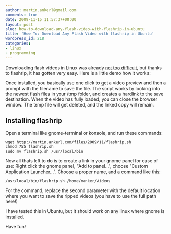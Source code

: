 ```yaml
---
author: martin.ankerl@gmail.com
comments: true
date: 2009-11-15 11:57:37+00:00
layout: post
slug: how-to-download-any-flash-video-with-flashrip-in-ubuntu
title: 'How To: Download Any Flash Video with flashrip in Ubuntu'
wordpress_id: 218
categories:
- linux
- programming
---
```


Downloading flash videos in Linux was already [not too difficult](http://www.youtube.com/watch?v=vxBGr2T1Ueo), but thanks to flashrip, it has gotten very easy. Here is a little demo how it works:






Once installed, you basically use one click to get a video preview and then a prompt with the filename to save the file. The script works by looking into the newest flash files in your /tmp folder, and creates a hardlink to the save destination. When the video has fully loaded, you can close the browser window. The temp file will get deleted, and the linked copy will remain.



## Installing flashrip


Open a terminal like gnome-terminal or konsole, and run these commands:

    
    wget http://martin.ankerl.com/files/2009/11/flashrip.sh
    chmod 755 flashrip.sh
    sudo mv flashrip.sh /usr/local/bin



Now all thats left to do is to create a link in your gnome panel for ease of use: Right click the gnome panel, "Add to panel...", choose "Custom Application Launcher...". Choose a proper name, and a command like this: 
    
    /usr/local/bin/flashrip.sh /home/manker/Videos


For the command, replace the second parameter with the default location where you want to save the ripped videos (you have to use the full path here!)

I have tested this in Ubuntu, but it should work on any linux where gnome is installed.

Have fun!
